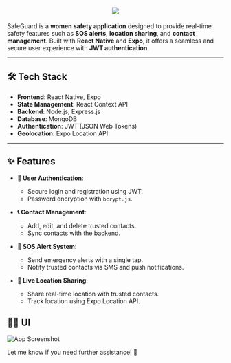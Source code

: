 <h1 align="center">
    <img src="https://readme-typing-svg.herokuapp.com/?font=Righteous&size=35&center=true&vCenter=true&width=700&height=70&duration=4000&lines=SafeGuard+Mobile+App;Your+Safety,+Our+Priority&color=FF69B4" />
</h1>

SafeGuard is a **women safety application** designed to provide real-time safety features such as **SOS alerts**, **location sharing**, and **contact management**. Built with **React Native** and **Expo**, it offers a seamless and secure user experience with **JWT authentication**.

---

## 🛠️ Tech Stack

- **Frontend**: React Native, Expo
- **State Management**: React Context API
- **Backend**: Node.js, Express.js
- **Database**: MongoDB
- **Authentication**: JWT (JSON Web Tokens)
- **Geolocation**: Expo Location API

---

## ✨ Features

- **🔐 User Authentication**:
  - Secure login and registration using JWT.
  - Password encryption with `bcrypt.js`.

- **📞 Contact Management**:
  - Add, edit, and delete trusted contacts.
  - Sync contacts with the backend.

- **🚨 SOS Alert System**:
  - Send emergency alerts with a single tap.
  - Notify trusted contacts via SMS and push notifications.

- **📍 Live Location Sharing**:
  - Share real-time location with trusted contacts.
  - Track location using Expo Location API.
 

## 😵‍💫 UI
![App Screenshot](https://imgur.com/I5Tm3gc.png)

Let me know if you need further assistance! 🚀









